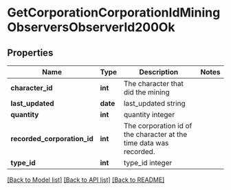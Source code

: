 # GetCorporationCorporationIdMiningObserversObserverId200Ok

## Properties
Name | Type | Description | Notes
------------ | ------------- | ------------- | -------------
**character_id** | **int** | The character that did the mining  | 
**last_updated** | **date** | last_updated string | 
**quantity** | **int** | quantity integer | 
**recorded_corporation_id** | **int** | The corporation id of the character at the time data was recorded.  | 
**type_id** | **int** | type_id integer | 

[[Back to Model list]](../README.md#documentation-for-models) [[Back to API list]](../README.md#documentation-for-api-endpoints) [[Back to README]](../README.md)



